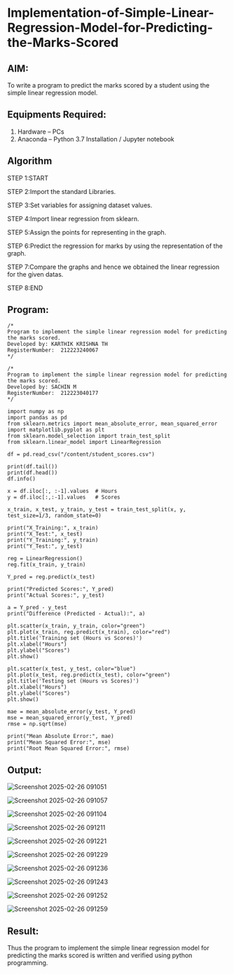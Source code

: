 # Implementation-of-Simple-Linear-Regression-Model-for-Predicting-the-Marks-Scored

## AIM:
To write a program to predict the marks scored by a student using the simple linear regression model.

## Equipments Required:
1. Hardware – PCs
2. Anaconda – Python 3.7 Installation / Jupyter notebook

## Algorithm
STEP 1:START

STEP 2:Import the standard Libraries.

STEP 3:Set variables for assigning dataset values.

STEP 4:Import linear regression from sklearn.

STEP 5:Assign the points for representing in the graph.

STEP 6:Predict the regression for marks by using the representation of the graph.

STEP 7:Compare the graphs and hence we obtained the linear regression for the given datas.

STEP 8:END
## Program:
```
/*
Program to implement the simple linear regression model for predicting the marks scored.
Developed by: KARTHIK KRISHNA TH
RegisterNumber:  212223240067
*/

/*
Program to implement the simple linear regression model for predicting the marks scored.
Developed by: SACHIN M
RegisterNumber:  212223040177
*/

import numpy as np
import pandas as pd
from sklearn.metrics import mean_absolute_error, mean_squared_error
import matplotlib.pyplot as plt
from sklearn.model_selection import train_test_split
from sklearn.linear_model import LinearRegression

df = pd.read_csv("/content/student_scores.csv")

print(df.tail())
print(df.head())
df.info()

x = df.iloc[:, :-1].values  # Hours
y = df.iloc[:,:-1].values   # Scores

x_train, x_test, y_train, y_test = train_test_split(x, y, test_size=1/3, random_state=0)

print("X_Training:", x_train)
print("X_Test:", x_test)
print("Y_Training:", y_train)
print("Y_Test:", y_test)

reg = LinearRegression()
reg.fit(x_train, y_train)

Y_pred = reg.predict(x_test)

print("Predicted Scores:", Y_pred)
print("Actual Scores:", y_test)

a = Y_pred - y_test
print("Difference (Predicted - Actual):", a)

plt.scatter(x_train, y_train, color="green")
plt.plot(x_train, reg.predict(x_train), color="red")
plt.title('Training set (Hours vs Scores)')
plt.xlabel("Hours")
plt.ylabel("Scores")
plt.show()

plt.scatter(x_test, y_test, color="blue")
plt.plot(x_test, reg.predict(x_test), color="green")
plt.title('Testing set (Hours vs Scores)')
plt.xlabel("Hours")
plt.ylabel("Scores")
plt.show()

mae = mean_absolute_error(y_test, Y_pred)
mse = mean_squared_error(y_test, Y_pred)
rmse = np.sqrt(mse)

print("Mean Absolute Error:", mae)
print("Mean Squared Error:", mse)
print("Root Mean Squared Error:", rmse)
```

## Output:
![Screenshot 2025-02-26 091051](https://github.com/user-attachments/assets/fa314eb5-76f3-4196-9dba-98489779ec05)



![Screenshot 2025-02-26 091057](https://github.com/user-attachments/assets/044e31f7-eea7-42d4-8a3b-231ddd8514f0)



![Screenshot 2025-02-26 091104](https://github.com/user-attachments/assets/0c4fe031-2b01-4225-8063-8a98c0e88ac1)



![Screenshot 2025-02-26 091211](https://github.com/user-attachments/assets/5cdcd32c-6969-428a-aaa6-008959024145)



![Screenshot 2025-02-26 091221](https://github.com/user-attachments/assets/732e6eeb-e171-4029-bac7-91fe96e72d26)



![Screenshot 2025-02-26 091229](https://github.com/user-attachments/assets/4994f282-1bad-48a3-b35b-c51367a886c2)



![Screenshot 2025-02-26 091236](https://github.com/user-attachments/assets/ba204f43-b61e-49ce-9c7b-86693a6712a4)



![Screenshot 2025-02-26 091243](https://github.com/user-attachments/assets/79131c8a-7f30-4e5c-8a51-3ea42e5c3928)



![Screenshot 2025-02-26 091252](https://github.com/user-attachments/assets/6cf53c68-e1fe-4df3-aa6d-be80eb6e415a)



![Screenshot 2025-02-26 091259](https://github.com/user-attachments/assets/b4e696f5-8e98-43df-af69-fdce83c643ff)



## Result:
Thus the program to implement the simple linear regression model for predicting the marks scored is written and verified using python programming.
